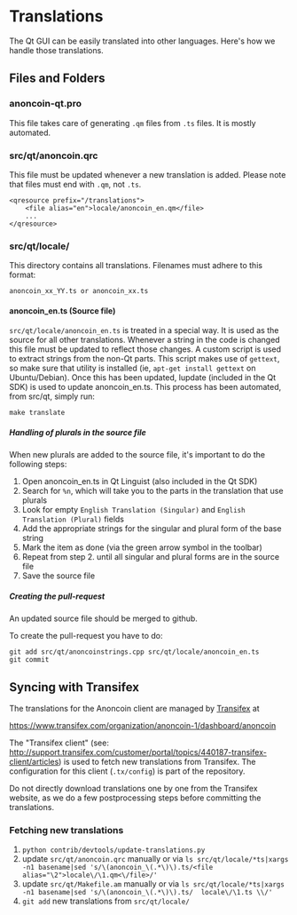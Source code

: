 Translations
============

The Qt GUI can be easily translated into other languages. Here's how we
handle those translations.

Files and Folders
-----------------

### anoncoin-qt.pro

This file takes care of generating `.qm` files from `.ts` files. It is mostly
automated.

### src/qt/anoncoin.qrc

This file must be updated whenever a new translation is added. Please note that
files must end with `.qm`, not `.ts`.

    <qresource prefix="/translations">
        <file alias="en">locale/anoncoin_en.qm</file>
        ...
    </qresource>

### src/qt/locale/

This directory contains all translations. Filenames must adhere to this format:

    anoncoin_xx_YY.ts or anoncoin_xx.ts

#### anoncoin_en.ts (Source file)

`src/qt/locale/anoncoin_en.ts` is treated in a special way. It is used as the
source for all other translations. Whenever a string in the code is changed
this file must be updated to reflect those changes. A  custom script is used
to extract strings from the non-Qt parts. This script makes use of `gettext`,
so make sure that utility is installed (ie, `apt-get install gettext` on 
Ubuntu/Debian). Once this has been updated, lupdate (included in the Qt SDK)
is used to update anoncoin_en.ts. This process has been automated, from src/qt,
simply run:

    make translate
    
##### Handling of plurals in the source file

When new plurals are added to the source file, it's important to do the following steps:

1. Open anoncoin_en.ts in Qt Linguist (also included in the Qt SDK)
2. Search for `%n`, which will take you to the parts in the translation that use plurals
3. Look for empty `English Translation (Singular)` and `English Translation (Plural)` fields
4. Add the appropriate strings for the singular and plural form of the base string
5. Mark the item as done (via the green arrow symbol in the toolbar)
6. Repeat from step 2. until all singular and plural forms are in the source file
7. Save the source file

##### Creating the pull-request

An updated source file should be merged to github.

To create the pull-request you have to do:

    git add src/qt/anoncoinstrings.cpp src/qt/locale/anoncoin_en.ts
    git commit

Syncing with Transifex
----------------------

The translations for the Anoncoin client are managed by [Transifex](www.transifex.com) at 

https://www.transifex.com/organization/anoncoin-1/dashboard/anoncoin

The "Transifex client" (see: http://support.transifex.com/customer/portal/topics/440187-transifex-client/articles) is used to fetch new translations from Transifex. The configuration for this client (`.tx/config`) is part of the repository.

Do not directly download translations one by one from the Transifex website, as we do a few postprocessing steps before committing the translations.

### Fetching new translations

1. `python contrib/devtools/update-translations.py`
2. update `src/qt/anoncoin.qrc` manually or via
   `ls src/qt/locale/*ts|xargs -n1 basename|sed 's/\(anoncoin_\(.*\)\).ts/<file alias="\2">locale\/\1.qm<\/file>/'`
3. update `src/qt/Makefile.am` manually or via
   `ls src/qt/locale/*ts|xargs -n1 basename|sed 's/\(anoncoin_\(.*\)\).ts/  locale\/\1.ts \\/'`
4. `git add` new translations from `src/qt/locale/`
